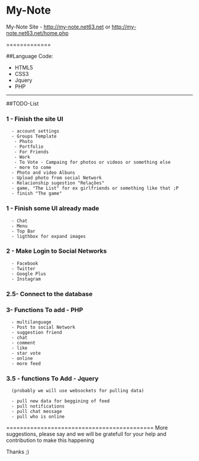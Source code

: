 My-Note 
====

My-Note Site - http://my-note.net63.net or http://my-note.net63.net/home.php

=============

##Language Code:

  - HTML5
  - CSS3
  - Jquery
  - PHP

--------------------------------------------------------------------------  
##TODO-List

###  1 - Finish the site UI

      - account settings
      - Groups Template
       - Photo
       - Portfolio
       - For Friends
       - Work
       - To Vote - Campaing for photos or videos or something else
       - more to come
      - Photo and video Albuns
      - Upload photo from social Network
      - Relacionship sugestion "Relações"
      - game, "The List" for ex girlfriends or something like that ;P
      - finish "The game"
    
###  1 - Finish some UI already made

      - Chat
      - Menu
      - Top Bar
      - ligthbox for expand images
    
###  2 - Make Login to Social Networks

      - Facebook
      - Twitter
      - Google Plus
      - Instagram
  
###  2.5- Connect to the database
  
###  3- Functions To add - PHP

      - multilanguage
      - Post to social Network
      - suggestion friend
      - chat
      - comment
      - like
      - star vote
      - online
      - more feed
      
###  3.5 - functions To Add - Jquery 
      (probably we will use websockets for pulling data)
      
      - pull new data for beggining of feed
      - pull notifications
      - pull chat message
      - pull who is online
      
===========================================
More suggestions, please say and we will be gratefull for your help and contribution to make this happening

Thanks ;)
